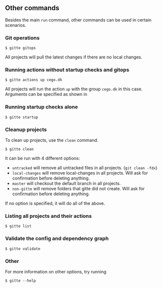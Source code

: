 ## Other commands

Besides the main `run` command, other commands can be used in certain scenarios.

### Git operations

```
$ gitte gitops
```

All projects will pull the latest changes if there are no local changes.

### Running actions without startup checks and gitops

```
$ gitte actions up cego.dk
```

All projects will run the action `up` with the group `cego.dk` in this case. Arguments can be specified as shown in

### Running startup checks alone

```
$ gitte startup
```

### Cleanup projects

To clean up projects, use the `clean` command.

```
$ gitte clean
```

It can be run with 4 different options:

- `untracked` will remove all untracked files in all projects. (`git clean -fdx`)
- `local-changes` will remove local-changes in all projects. Will ask for confirmation before deleting anything.
- `master` will checkout the default branch in all projects.
- `non-gitte` will remove folders that gitte did not create. Will ask for confirmation before deleting anything.

If no option is specified, it will do all of the above.

### Listing all projects and their actions

```
$ gitte list
```

### Validate the config and dependency graph

```
$ gitte validate
```

### Other

For more information on other options, try running

```
$ gitte --help
```

